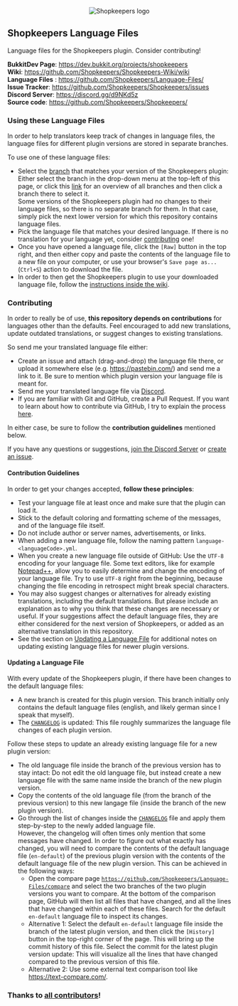 <p align="center">
  <img src="https://github.com/Shopkeepers/Shopkeepers-Wiki/wiki/images/logos/shopkeepers_logo_small_with_text.png?raw=true" alt="Shopkeepers logo"/>
</p>

## Shopkeepers Language Files

Language files for the Shopkeepers plugin. Consider contributing!

**BukkitDev Page**: https://dev.bukkit.org/projects/shopkeepers  
**Wiki**: https://github.com/Shopkeepers/Shopkeepers-Wiki/wiki  
**Language Files** : https://github.com/Shopkeepers/Language-Files/  
**Issue Tracker**: https://github.com/Shopkeepers/Shopkeepers/issues  
**Discord Server**: https://discord.gg/d9NKd5z  
**Source code**: https://github.com/Shopkeepers/Shopkeepers/  

### Using these Language Files

In order to help translators keep track of changes in language files, the language files for different plugin versions are stored in separate branches.

To use one of these language files:
* Select the [branch](https://docs.github.com/en/repositories/configuring-branches-and-merges-in-your-repository/managing-branches-in-your-repository/viewing-branches-in-your-repository) that matches your version of the Shopkeepers plugin:  
Either select the branch in the drop-down menu at the top-left of this page, or click this [link](https://github.com/Shopkeepers/Language-Files/branches/all) for an overview of all branches and then click a branch there to select it.  
Some versions of the Shopkeepers plugin had no changes to their language files, so there is no separate branch for them. In that case, simply pick the next lower version for which this repository contains language files.
* Pick the language file that matches your desired language. If there is no translation for your language yet, consider [contributing](https://github.com/Shopkeepers/Language-Files#contributing) one!
* Once you have opened a language file, click the `[Raw]` button in the top right, and then either copy and paste the contents of the language file to a new file on your computer, or use your browser's `Save page as...` (`Ctrl+S`) action to download the file.
* In order to then get the Shopkeepers plugin to use your downloaded language file, follow the [instructions inside the wiki](https://github.com/Shopkeepers/Shopkeepers-Wiki/wiki/Language-Files#using-custom-language-files).

### Contributing

In order to really be of use, **this repository depends on contributions** for languages other than the defaults. Feel encouraged to add new translations, update outdated translations, or suggest changes to existing translations.

So send me your translated language file either:
* Create an issue and attach (drag-and-drop) the language file there, or upload it somewhere else (e.g. https://pastebin.com/) and send me a link to it. Be sure to mention which plugin version your language file is meant for.
* Send me your translated language file via [Discord](https://discord.gg/d9NKd5z).
* If you are familiar with Git and GitHub, create a Pull Request. If you want to learn about how to contribute via GitHub, I try to explain the process [here](Contributing-via-GitHub.md).

In either case, be sure to follow the **contribution guidelines** mentioned below.

If you have any questions or suggestions, [join the Discord Server](https://discord.gg/d9NKd5z) or [create an issue](https://github.com/Shopkeepers/Language-Files/issues/new).

#### Contribution Guidelines

In order to get your changes accepted, **follow these principles**:
* Test your language file at least once and make sure that the plugin can load it.
* Stick to the default coloring and formatting scheme of the messages, and of the language file itself.
* Do not include author or server names, advertisements, or links.
* When adding a new language file, follow the naming pattern `language-<languageCode>.yml`.
* When you create a new language file outside of GitHub: Use the `UTF-8` encoding for your language file. Some text editors, like for example [Notepad++](https://notepad-plus-plus.org/), allow you to easily determine and change the encoding of your language file. Try to use `UTF-8` right from the beginning, because changing the file encoding in retrospect might break special characters.
* You may also suggest changes or alternatives for already existing translations, including the default translations. But please include an explanation as to why you think that these changes are necessary or useful. If your suggestions affect the default language files, they are either considered for the next version of Shopkeepers, or added as an alternative translation in this repository.
* See the section on [Updating a Language File](https://github.com/Shopkeepers/Language-Files#updating-a-language-file) for additional notes on updating existing language files for newer plugin versions.

#### Updating a Language File

With every update of the Shopkeepers plugin, if there have been changes to the default language files:
* A new branch is created for this plugin version. This branch initially only contains the default language files (english, and likely german since I speak that myself).
* The [`CHANGELOG`](CHANGELOG.md) is updated: This file roughly summarizes the language file changes of each plugin version.

Follow these steps to update an already existing language file for a new plugin version:
* The old language file inside the branch of the previous version has to stay intact: Do not edit the old language file, but instead create a new language file with the same name inside the branch of the new plugin version.
* Copy the contents of the old language file (from the branch of the previous version) to this new langage file (inside the branch of the new plugin version).
* Go through the list of changes inside the [`CHANGELOG`](CHANGELOG.md) file and apply them step-by-step to the newly added language file.  
However, the changelog will often times only mention that some messages have changed. In order to figure out what exactly has changed, you will need to compare the contents of the default language file (`en-default`) of the previous plugin version with the contents of the default language file of the new plugin version. This can be achieved in the following ways:
  * Open the compare page [`https://github.com/Shopkeepers/Language-Files/compare`](https://github.com/Shopkeepers/Language-Files/compare) and select the two branches of the two plugin versions you want to compare. At the bottom of the comparison page, GitHub will then list all files that have changed, and all the lines that have changed within each of these files. Search for the default `en-default` language file to inspect its changes.
  * Alternative 1: Select the default `en-default` language file inside the branch of the latest plugin version, and then click the `[History]` button in the top-right corner of the page. This will bring up the commit history of this file. Select the commit for the latest plugin version update: This will visualize all the lines that have changed compared to the previous version of this file.
  * Alternative 2: Use some external text comparison tool like https://text-compare.com/.

### Thanks to [all contributors](AUTHORS.md)!
